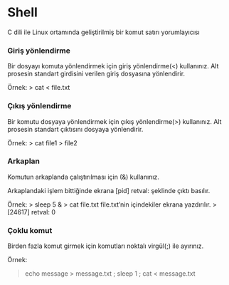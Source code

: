 # Shell
C dili ile Linux ortamında geliştirilmiş bir komut satırı yorumlayıcısı

### Giriş yönlendirme
Bir dosyayı komuta yönlendirmek için giriş yönlendirme(<) kullanınız.
Alt prosesin standart girdisini verilen giriş dosyasına yönlendirir.

Örnek:
    > cat < file.txt
    
### Çıkış yönlendirme
Bir komutu dosyaya yönlendirmek için çıkış yönlendirme(>) kullanınız.
Alt prosesin standart çıktısını dosyaya yönlendirir. 

Örnek:
    > cat file1 > file2

### Arkaplan 
Komutun arkaplanda çalıştırılması için (&) kullanınız.

Arkaplandaki işlem bittiğinde ekrana 
    [pid] retval: <exitcode> şeklinde çıktı basılır.

Örnek:
    > sleep 5 &
    > cat file.txt
    file.txt’nin içindekiler ekrana yazdırılır.
    > [24617] retval: 0
  
### Çoklu komut
Birden fazla komut girmek için komutları noktalı virgül(;) ile ayırınız.

Örnek:
  > echo message > message.txt ; sleep 1 ; cat < message.txt
